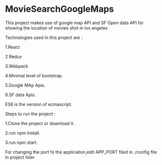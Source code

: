# MovieSearchGoogleMaps
This project makes use of google map API and SF Open data API for showing the location of movies shot in los angeles

Technologies used in this project are :

1.React

2.Redux

3.Webpack

4.Minimal level of bootstrap.

5.Google MAp Apis.

6.SF data Apis.

ES6 is the version of ecmascript.


Steps to run the project :

1.Clone the project or download it.

2.run npm install.

3.run npm start.


For changing the port fo the application,edit APP_PORT filed in ./config file in project foler
